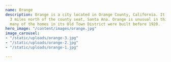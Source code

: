 ```yaml
---
name: Orange
description: Orange is a city located in Orange County, California. It is approximately
  3 miles north of the county seat, Santa Ana. Orange is unusual in this region because
  many of the homes in its Old Town District were built before 1920.
hero_image: "/content/images/orange.jpg"
image_carousel:
- "/static/uploads/orange-3.jpg"
- "/static/uploads/orange-2.jpg"
- "/static/uploads/orange-1.jpg"

---
```

